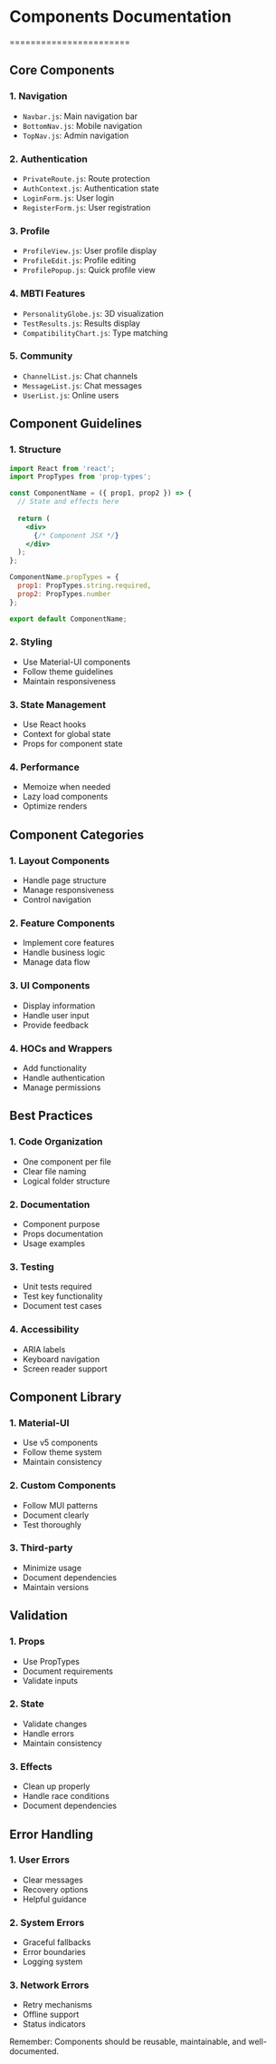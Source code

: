 # Components Documentation
=======================

## Core Components

### 1. Navigation
- `Navbar.js`: Main navigation bar
- `BottomNav.js`: Mobile navigation
- `TopNav.js`: Admin navigation

### 2. Authentication
- `PrivateRoute.js`: Route protection
- `AuthContext.js`: Authentication state
- `LoginForm.js`: User login
- `RegisterForm.js`: User registration

### 3. Profile
- `ProfileView.js`: User profile display
- `ProfileEdit.js`: Profile editing
- `ProfilePopup.js`: Quick profile view

### 4. MBTI Features
- `PersonalityGlobe.js`: 3D visualization
- `TestResults.js`: Results display
- `CompatibilityChart.js`: Type matching

### 5. Community
- `ChannelList.js`: Chat channels
- `MessageList.js`: Chat messages
- `UserList.js`: Online users

## Component Guidelines

### 1. Structure
```jsx
import React from 'react';
import PropTypes from 'prop-types';

const ComponentName = ({ prop1, prop2 }) => {
  // State and effects here
  
  return (
    <div>
      {/* Component JSX */}
    </div>
  );
};

ComponentName.propTypes = {
  prop1: PropTypes.string.required,
  prop2: PropTypes.number
};

export default ComponentName;
```

### 2. Styling
- Use Material-UI components
- Follow theme guidelines
- Maintain responsiveness

### 3. State Management
- Use React hooks
- Context for global state
- Props for component state

### 4. Performance
- Memoize when needed
- Lazy load components
- Optimize renders

## Component Categories

### 1. Layout Components
- Handle page structure
- Manage responsiveness
- Control navigation

### 2. Feature Components
- Implement core features
- Handle business logic
- Manage data flow

### 3. UI Components
- Display information
- Handle user input
- Provide feedback

### 4. HOCs and Wrappers
- Add functionality
- Handle authentication
- Manage permissions

## Best Practices

### 1. Code Organization
- One component per file
- Clear file naming
- Logical folder structure

### 2. Documentation
- Component purpose
- Props documentation
- Usage examples

### 3. Testing
- Unit tests required
- Test key functionality
- Document test cases

### 4. Accessibility
- ARIA labels
- Keyboard navigation
- Screen reader support

## Component Library

### 1. Material-UI
- Use v5 components
- Follow theme system
- Maintain consistency

### 2. Custom Components
- Follow MUI patterns
- Document clearly
- Test thoroughly

### 3. Third-party
- Minimize usage
- Document dependencies
- Maintain versions

## Validation

### 1. Props
- Use PropTypes
- Document requirements
- Validate inputs

### 2. State
- Validate changes
- Handle errors
- Maintain consistency

### 3. Effects
- Clean up properly
- Handle race conditions
- Document dependencies

## Error Handling

### 1. User Errors
- Clear messages
- Recovery options
- Helpful guidance

### 2. System Errors
- Graceful fallbacks
- Error boundaries
- Logging system

### 3. Network Errors
- Retry mechanisms
- Offline support
- Status indicators

Remember: Components should be reusable, maintainable, and well-documented. 